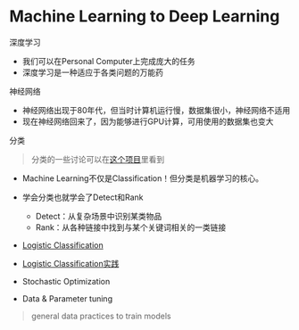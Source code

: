 # Machine Learning to Deep Learning

深度学习
- 我们可以在Personal Computer上完成庞大的任务
- 深度学习是一种适应于各类问题的万能药

神经网络
- 神经网络出现于80年代，但当时计算机运行慢，数据集很小，神经网络不适用
- 现在神经网络回来了，因为能够进行GPU计算，可用使用的数据集也变大

分类

> 分类的一些讨论可以在[这个项目](https://github.com/ahangchen/GoogleML/blob/master/note/lesson-2-viz/README.md)里看到

- Machine Learning不仅是Classification！但分类是机器学习的核心。
- 学会分类也就学会了Detect和Rank
  - Detect：从复杂场景中识别某类物品
  - Rank：从各种链接中找到与某个关键词相关的一类链接


- [Logistic Classification](logistic_classify.md)
- [Logistic Classification实践](practical.md)
    

- Stochastic Optimization
- Data & Parameter tuning

> general data practices to train models
